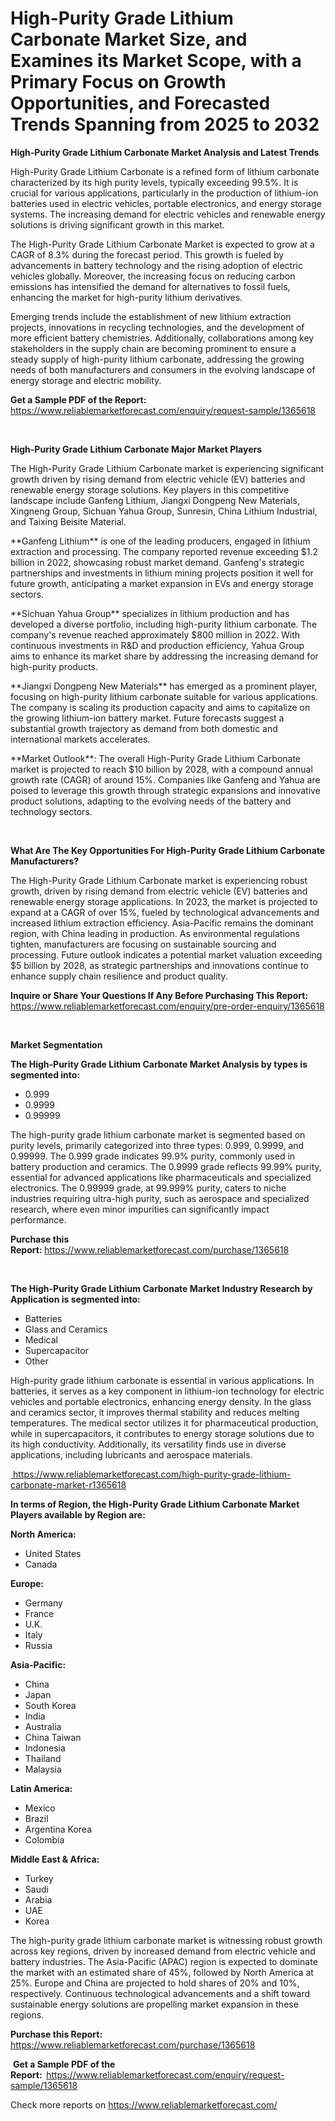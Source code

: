 <p><h1>High-Purity Grade Lithium Carbonate Market Size, and Examines its Market Scope, with a Primary Focus on Growth Opportunities, and Forecasted Trends Spanning from 2025 to 2032</h1></p><p><strong>High-Purity Grade Lithium Carbonate Market Analysis and Latest Trends</strong></p>
<p><p>High-Purity Grade Lithium Carbonate is a refined form of lithium carbonate characterized by its high purity levels, typically exceeding 99.5%. It is crucial for various applications, particularly in the production of lithium-ion batteries used in electric vehicles, portable electronics, and energy storage systems. The increasing demand for electric vehicles and renewable energy solutions is driving significant growth in this market.</p><p>The High-Purity Grade Lithium Carbonate Market is expected to grow at a CAGR of 8.3% during the forecast period. This growth is fueled by advancements in battery technology and the rising adoption of electric vehicles globally. Moreover, the increasing focus on reducing carbon emissions has intensified the demand for alternatives to fossil fuels, enhancing the market for high-purity lithium derivatives. </p><p>Emerging trends include the establishment of new lithium extraction projects, innovations in recycling technologies, and the development of more efficient battery chemistries. Additionally, collaborations among key stakeholders in the supply chain are becoming prominent to ensure a steady supply of high-purity lithium carbonate, addressing the growing needs of both manufacturers and consumers in the evolving landscape of energy storage and electric mobility.</p></p>
<p><strong>Get a Sample PDF of the Report:&nbsp;</strong> <a href="https://www.reliablemarketforecast.com/enquiry/request-sample/1365618?utm_campaign=2750&utm_medium=2&utm_source=Github&utm_content=ia&utm_term=22032025&utm_id=high-purity-grade-lithium-carbonate">https://www.reliablemarketforecast.com/enquiry/request-sample/1365618</a></p>
<p>&nbsp;</p>
<p><strong>High-Purity Grade Lithium Carbonate Major Market Players</strong></p>
<p><p>The High-Purity Grade Lithium Carbonate market is experiencing significant growth driven by rising demand from electric vehicle (EV) batteries and renewable energy storage solutions. Key players in this competitive landscape include Ganfeng Lithium, Jiangxi Dongpeng New Materials, Xingneng Group, Sichuan Yahua Group, Sunresin, China Lithium Industrial, and Taixing Beisite Material.</p><p>**Ganfeng Lithium** is one of the leading producers, engaged in lithium extraction and processing. The company reported revenue exceeding $1.2 billion in 2022, showcasing robust market demand. Ganfeng's strategic partnerships and investments in lithium mining projects position it well for future growth, anticipating a market expansion in EVs and energy storage sectors.</p><p>**Sichuan Yahua Group** specializes in lithium production and has developed a diverse portfolio, including high-purity lithium carbonate. The company's revenue reached approximately $800 million in 2022. With continuous investments in R&D and production efficiency, Yahua Group aims to enhance its market share by addressing the increasing demand for high-purity products.</p><p>**Jiangxi Dongpeng New Materials** has emerged as a prominent player, focusing on high-purity lithium carbonate suitable for various applications. The company is scaling its production capacity and aims to capitalize on the growing lithium-ion battery market. Future forecasts suggest a substantial growth trajectory as demand from both domestic and international markets accelerates.</p><p>**Market Outlook**: The overall High-Purity Grade Lithium Carbonate market is projected to reach $10 billion by 2028, with a compound annual growth rate (CAGR) of around 15%. Companies like Ganfeng and Yahua are poised to leverage this growth through strategic expansions and innovative product solutions, adapting to the evolving needs of the battery and technology sectors.</p></p>
<p>&nbsp;</p>
<p><strong>What Are The Key Opportunities For High-Purity Grade Lithium Carbonate Manufacturers?</strong></p>
<p><p>The High-Purity Grade Lithium Carbonate market is experiencing robust growth, driven by rising demand from electric vehicle (EV) batteries and renewable energy storage applications. In 2023, the market is projected to expand at a CAGR of over 15%, fueled by technological advancements and increased lithium extraction efficiency. Asia-Pacific remains the dominant region, with China leading in production. As environmental regulations tighten, manufacturers are focusing on sustainable sourcing and processing. Future outlook indicates a potential market valuation exceeding $5 billion by 2028, as strategic partnerships and innovations continue to enhance supply chain resilience and product quality.</p></p>
<p><strong>Inquire or Share Your Questions If Any Before Purchasing This Report:</strong> <a href="https://www.reliablemarketforecast.com/enquiry/pre-order-enquiry/1365618?utm_campaign=2750&utm_medium=2&utm_source=Github&utm_content=ia&utm_term=22032025&utm_id=high-purity-grade-lithium-carbonate">https://www.reliablemarketforecast.com/enquiry/pre-order-enquiry/1365618</a></p>
<p>&nbsp;</p>
<p><strong>Market Segmentation</strong></p>
<p><strong>The High-Purity Grade Lithium Carbonate Market Analysis by types is segmented into:</strong></p>
<p><ul><li>0.999</li><li>0.9999</li><li>0.99999</li></ul></p>
<p><p>The high-purity grade lithium carbonate market is segmented based on purity levels, primarily categorized into three types: 0.999, 0.9999, and 0.99999. The 0.999 grade indicates 99.9% purity, commonly used in battery production and ceramics. The 0.9999 grade reflects 99.99% purity, essential for advanced applications like pharmaceuticals and specialized electronics. The 0.99999 grade, at 99.999% purity, caters to niche industries requiring ultra-high purity, such as aerospace and specialized research, where even minor impurities can significantly impact performance.</p></p>
<p><strong>Purchase this Report:&nbsp;</strong><a href="https://www.reliablemarketforecast.com/purchase/1365618?utm_campaign=2750&utm_medium=2&utm_source=Github&utm_content=ia&utm_term=22032025&utm_id=high-purity-grade-lithium-carbonate">https://www.reliablemarketforecast.com/purchase/1365618</a></p>
<p>&nbsp;</p>
<p><strong>The High-Purity Grade Lithium Carbonate Market Industry Research by Application is segmented into:</strong></p>
<p><ul><li>Batteries</li><li>Glass and Ceramics</li><li>Medical</li><li>Supercapacitor</li><li>Other</li></ul></p>
<p><p>High-purity grade lithium carbonate is essential in various applications. In batteries, it serves as a key component in lithium-ion technology for electric vehicles and portable electronics, enhancing energy density. In the glass and ceramics sector, it improves thermal stability and reduces melting temperatures. The medical sector utilizes it for pharmaceutical production, while in supercapacitors, it contributes to energy storage solutions due to its high conductivity. Additionally, its versatility finds use in diverse applications, including lubricants and aerospace materials.</p></p>
<p><a href="https://www.reliablemarketforecast.com/high-purity-grade-lithium-carbonate-market-r1365618?utm_campaign=2750&utm_medium=2&utm_source=Github&utm_content=ia&utm_term=22032025&utm_id=high-purity-grade-lithium-carbonate">&nbsp;https://www.reliablemarketforecast.com/high-purity-grade-lithium-carbonate-market-r1365618</a></p>
<p><strong>In terms of Region, the High-Purity Grade Lithium Carbonate Market Players available by Region are:</strong></p>
<p>
    <p> <strong> North America: </strong>
        <ul>
            <li>United States</li>
            <li>Canada</li>
        </ul>
        </p> 
    <p> <strong> Europe: </strong>
        <ul>
            <li>Germany</li>
            <li>France</li>
            <li>U.K.</li>
            <li>Italy</li>
            <li>Russia</li>
        </ul>
        </p> 
    <p> <strong> Asia-Pacific: </strong>
        <ul>
            <li>China</li>
            <li>Japan</li>
            <li>South Korea</li>
            <li>India</li>
            <li>Australia</li>
            <li>China Taiwan</li>
            <li>Indonesia</li>
            <li>Thailand</li>
            <li>Malaysia</li>
        </ul>
        </p> 
    <p> <strong> Latin America: </strong>
        <ul>
            <li>Mexico</li>
            <li>Brazil</li>
            <li>Argentina Korea</li>
            <li>Colombia</li>
        </ul>
        </p> 
    <p> <strong> Middle East & Africa: </strong>
        <ul>
            <li>Turkey</li>
            <li>Saudi</li>
            <li>Arabia</li>
            <li>UAE</li>
            <li>Korea</li>
        </ul>
    </p>
    </p>
<p><p>The high-purity grade lithium carbonate market is witnessing robust growth across key regions, driven by increased demand from electric vehicle and battery industries. The Asia-Pacific (APAC) region is expected to dominate the market with an estimated share of 45%, followed by North America at 25%. Europe and China are projected to hold shares of 20% and 10%, respectively. Continuous technological advancements and a shift toward sustainable energy solutions are propelling market expansion in these regions.</p></p>
<p><strong>Purchase this Report: </strong><a href="https://www.reliablemarketforecast.com/purchase/1365618?utm_campaign=2750&utm_medium=2&utm_source=Github&utm_content=ia&utm_term=22032025&utm_id=high-purity-grade-lithium-carbonate">https://www.reliablemarketforecast.com/purchase/1365618</a></p>
<p>&nbsp;<strong>Get a Sample PDF of the Report:&nbsp;&nbsp;</strong><a href="https://www.reliablemarketforecast.com/enquiry/request-sample/1365618?utm_campaign=2750&utm_medium=2&utm_source=Github&utm_content=ia&utm_term=22032025&utm_id=high-purity-grade-lithium-carbonate">https://www.reliablemarketforecast.com/enquiry/request-sample/1365618</a></p>
<p><strong></strong></p>
<p>Check more reports on <a href="https://www.reliablemarketforecast.com/?utm_campaign=2750&utm_medium=2&utm_source=Github&utm_content=ia&utm_term=22032025&utm_id=high-purity-grade-lithium-carbonate">https://www.reliablemarketforecast.com/</a></p>
